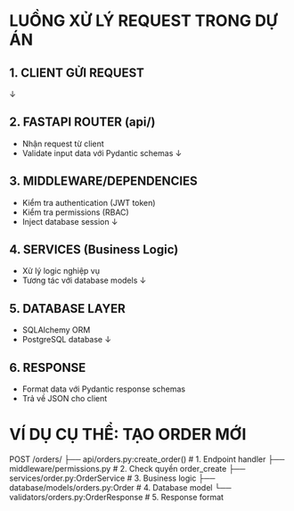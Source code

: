 # LUỒNG XỬ LÝ REQUEST TRONG DỰ ÁN

## 1. CLIENT GỬI REQUEST

↓

## 2. FASTAPI ROUTER (api/)

- Nhận request từ client
- Validate input data với Pydantic schemas
  ↓

## 3. MIDDLEWARE/DEPENDENCIES

- Kiểm tra authentication (JWT token)
- Kiểm tra permissions (RBAC)
- Inject database session
  ↓

## 4. SERVICES (Business Logic)

- Xử lý logic nghiệp vụ
- Tương tác với database models
  ↓

## 5. DATABASE LAYER

- SQLAlchemy ORM
- PostgreSQL database
  ↓

## 6. RESPONSE

- Format data với Pydantic response schemas
- Trả về JSON cho client

# VÍ DỤ CỤ THỂ: TẠO ORDER MỚI

POST /orders/
├── api/orders.py:create_order() # 1. Endpoint handler
├── middleware/permissions.py # 2. Check quyền order_create
├── services/order.py:OrderService # 3. Business logic
├── database/models/orders.py:Order # 4. Database model
└── validators/orders.py:OrderResponse # 5. Response format
